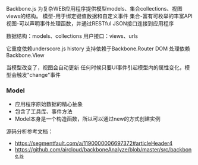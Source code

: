 Backbone.js 为复杂WEB应用程序提供模型models、集合collections、视图views的结构。
模型-用于绑定键值数据和自定义事件
集合-富有可枚举的丰富API
视图-可以声明事件处理函数，并通过RESTful JSON接口连接到应用程序

数据结构：models、collections
用户接口：views、urls

它重度依赖underscore.js
history 支持依赖于Backbone.Router
DOM 处理依赖Backbone.View

当模型改变了，视图会自动更新
任何时候只要UI事件引起模型内的属性变化，模型会触发"change"事件

### Model
- 应用程序原始数据的精心抽象
- 包含了工具库、事件方法
- Model本身是一个构造函数，所以可以通过new的方式创建实例

源码分析参考文档：
- https://segmentfault.com/a/1190000006697372#articleHeader4
- https://github.com/aircloud/backboneAnalyze/blob/master/src/backbone.js